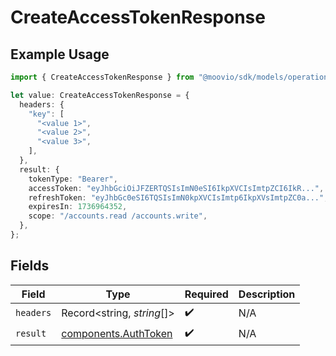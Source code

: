 # CreateAccessTokenResponse

## Example Usage

```typescript
import { CreateAccessTokenResponse } from "@moovio/sdk/models/operations";

let value: CreateAccessTokenResponse = {
  headers: {
    "key": [
      "<value 1>",
      "<value 2>",
      "<value 3>",
    ],
  },
  result: {
    tokenType: "Bearer",
    accessToken: "eyJhbGciOiJFZERTQSIsImN0eSI6IkpXVCIsImtpZCI6IkR...",
    refreshToken: "eyJhbGc0eSI6TQSIsImN0kpXVCIsImtp6IkpXVsImtpZC0a...",
    expiresIn: 1736964352,
    scope: "/accounts.read /accounts.write",
  },
};
```

## Fields

| Field                                                        | Type                                                         | Required                                                     | Description                                                  |
| ------------------------------------------------------------ | ------------------------------------------------------------ | ------------------------------------------------------------ | ------------------------------------------------------------ |
| `headers`                                                    | Record<string, *string*[]>                                   | :heavy_check_mark:                                           | N/A                                                          |
| `result`                                                     | [components.AuthToken](../../models/components/authtoken.md) | :heavy_check_mark:                                           | N/A                                                          |